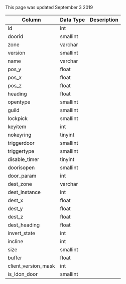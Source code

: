 This page was updated September 3 2019

| Column              | Data Type | Description |
| ------------------- | --------- | ----------- |
| id                  | int       |             |
| doorid              | smallint  |             |
| zone                | varchar   |             |
| version             | smallint  |             |
| name                | varchar   |             |
| pos_y               | float     |             |
| pos_x               | float     |             |
| pos_z               | float     |             |
| heading             | float     |             |
| opentype            | smallint  |             |
| guild               | smallint  |             |
| lockpick            | smallint  |             |
| keyitem             | int       |             |
| nokeyring           | tinyint   |             |
| triggerdoor         | smallint  |             |
| triggertype         | smallint  |             |
| disable_timer       | tinyint   |             |
| doorisopen          | smallint  |             |
| door_param          | int       |             |
| dest_zone           | varchar   |             |
| dest_instance       | int       |             |
| dest_x              | float     |             |
| dest_y              | float     |             |
| dest_z              | float     |             |
| dest_heading        | float     |             |
| invert_state        | int       |             |
| incline             | int       |             |
| size                | smallint  |             |
| buffer              | float     |             |
| client_version_mask | int       |             |
| is_ldon_door        | smallint  |             |